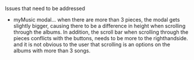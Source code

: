 Issues that need to be addressed
- myMusic modal... when there are more than 3 pieces, the modal gets slightly bigger, causing there to be a difference in height when scrolling through the albums. In addition, the scroll bar when scrolling through the pieces conflicts with the buttons, needs to be more to the righthandside. and it is not obvious to the user that scrolling is an options on the albums with more than 3 songs.